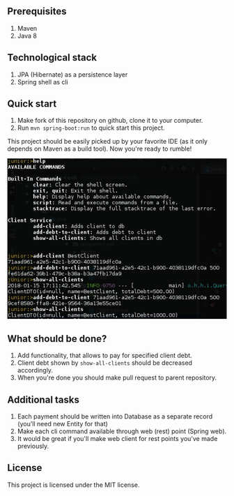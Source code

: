 
## Prerequisites

1. Maven
1. Java 8

## Technological stack

1. JPA (Hibernate) as a persistence layer
1. Spring shell as cli


## Quick start

1. Make fork of this repository on github, clone it to your computer.
1. Run `mvn spring-boot:run` to quick start this project.

This project should be easily picked up by your favorite IDE (as it only depends on Maven as a build tool).
Now you're ready to rumble!


![commands](/commands.jpeg)


## What should be done?

1. Add functionality, that allows to pay for specified client debt.
1. Client debt shown by `show-all-clients` should be decreased accordingly.
1. When you're done you should make pull request to parent repository.

## Additional tasks

1. Each payment should be written into Database as a separate record (you'll need new Entity for that)
1. Make each cli command available through web (rest) point (Spring web).
1. It would be great if you'll make web client for rest points you've made previously.

## License

This project is licensed under the MIT license.
